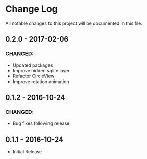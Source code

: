 # Change Log
All notable changes to this project will be documented in this file.

## 0.2.0 - 2017-02-06
### CHANGED:
- Updated packages
- Improve hidden sqlite layer
- Refactor CircleView
- Improve rotation animation

## 0.1.2 - 2016-10-24
### CHANGED:
- Bug fixes following release

## 0.1.1 - 2016-10-24
- Initial Release

